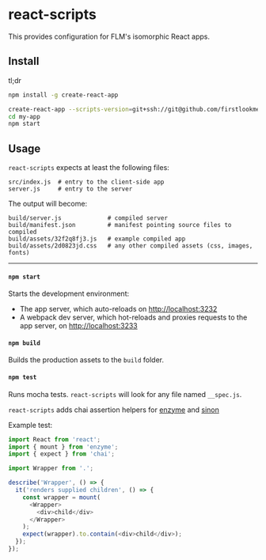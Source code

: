 # react-scripts

This provides configuration for FLM's isomorphic React apps.

## Install

tl;dr

``` bash
npm install -g create-react-app

create-react-app --scripts-version=git+ssh://git@github.com/firstlookmedia/react-scripts.git#init my-app
cd my-app
npm start
```

## Usage

`react-scripts` expects at least the following files:

```
src/index.js  # entry to the client-side app
server.js     # entry to the server
```

The output will become:

```
build/server.js             # compiled server
build/manifest.json         # manifest pointing source files to compiled
build/assets/32f2q8fj3.js   # example compiled app
build/assets/2d0823jd.css   # any other compiled assets (css, images, fonts)
```

---

#### `npm start`

Starts the development environment:

- The app server, which auto-reloads on [http://localhost:3232](http://localhost:3232)
- A webpack dev server, which hot-reloads and proxies requests to the app server,
  on [http://localhost:3233](http://localhost:3233)

#### `npm build`

Builds the production assets to the `build` folder.

#### `npm test`

Runs mocha tests. `react-scripts` will look for any file named `__spec.js`.

`react-scripts` adds chai assertion helpers for
[enzyme](https://github.com/producthunt/chai-enzyme)
and [sinon](https://github.com/domenic/sinon-chai)

Example test:

``` javascript
import React from 'react';
import { mount } from 'enzyme';
import { expect } from 'chai';

import Wrapper from '.';

describe('Wrapper', () => {
  it('renders supplied children', () => {
    const wrapper = mount(
      <Wrapper>
        <div>child</div>
      </Wrapper>
    );
    expect(wrapper).to.contain(<div>child</div>);
  });
});
```
